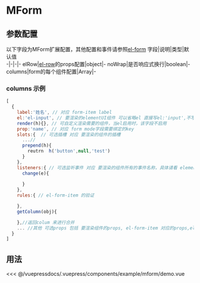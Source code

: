 
# MForm

## 参数配置
 以下字段为MForm扩展配置，其他配置和事件请参照[el-form](https://element.eleme.io/#/zh-CN/component/form)
字段|说明|类型|默认值  
-|-|-|-
elRow|[el-row](https://element.eleme.io/#/zh-CN/component/row)的props配置|object|-
noWrap|是否响应式换行|boolean|-
columns|form的每个组件配置|Array|-

 ### columns 示例 
```js
[
  {
    label:'姓名', // 对应 form-item label
    el:'el-input', // 要渲染的elementUI组件 可以省略el 直接写el:'input',不写该字段默认会渲染成 span h('span',null,当前model对应prop字段的值)
    render(h){}, // 可自定义渲染需要的组件，当el启用时，该字段不启用
    prop:'name', // 对应 form mode字段需要绑定的key
    slots:{  // 可选插槽 对应 要渲染的组件的插槽
      ...//
      prepend(h){
        reutrn  h('button',null,'test')
      }
    },
    listeners:{ // 可选监听事件 对应 要渲染的组件所有的事件名称，具体请看 elementui 文档
      change(e){
        
      }
    },
    rules:{ // el-form-item 的验证

    },
    getColumn(obj){

    },//返回colum 来进行合并 
    ... //其他 可选props 包括 要渲染组件的props, el-form-item 对应的props,el-col对应props，都可以定义在当前对象中 
  }
]
```


## 用法

<demo-block>
<example-mform-demo slot="source"/>
 <<< @/vuepressdocs/.vuepress/components/example/mform/demo.vue
</demo-block>
